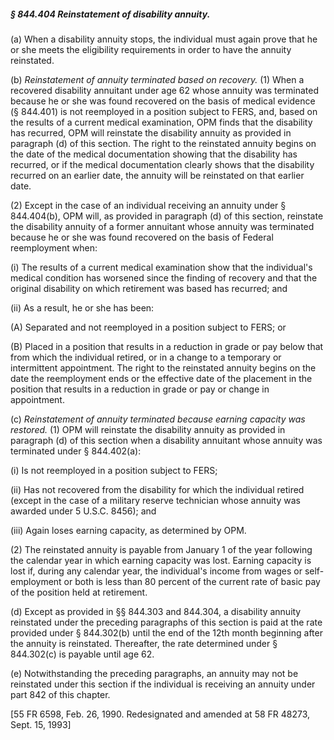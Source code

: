 ##### § 844.404 Reinstatement of disability annuity. #####

(a) When a disability annuity stops, the individual must again prove that he or she meets the eligibility requirements in order to have the annuity reinstated.

(b) *Reinstatement of annuity terminated based on recovery.* (1) When a recovered disability annuitant under age 62 whose annuity was terminated because he or she was found recovered on the basis of medical evidence (§ 844.401) is not reemployed in a position subject to FERS, and, based on the results of a current medical examination, OPM finds that the disability has recurred, OPM will reinstate the disability annuity as provided in paragraph (d) of this section. The right to the reinstated annuity begins on the date of the medical documentation showing that the disability has recurred, or if the medical documentation clearly shows that the disability recurred on an earlier date, the annuity will be reinstated on that earlier date.

(2) Except in the case of an individual receiving an annuity under § 844.404(b), OPM will, as provided in paragraph (d) of this section, reinstate the disability annuity of a former annuitant whose annuity was terminated because he or she was found recovered on the basis of Federal reemployment when:

(i) The results of a current medical examination show that the individual's medical condition has worsened since the finding of recovery and that the original disability on which retirement was based has recurred; and

(ii) As a result, he or she has been:

(A) Separated and not reemployed in a position subject to FERS; or

(B) Placed in a position that results in a reduction in grade or pay below that from which the individual retired, or in a change to a temporary or intermittent appointment. The right to the reinstated annuity begins on the date the reemployment ends or the effective date of the placement in the position that results in a reduction in grade or pay or change in appointment.

(c) *Reinstatement of annuity terminated because earning capacity was restored.* (1) OPM will reinstate the disability annuity as provided in paragraph (d) of this section when a disability annuitant whose annuity was terminated under § 844.402(a):

(i) Is not reemployed in a position subject to FERS;

(ii) Has not recovered from the disability for which the individual retired (except in the case of a military reserve technician whose annuity was awarded under 5 U.S.C. 8456); and

(iii) Again loses earning capacity, as determined by OPM.

(2) The reinstated annuity is payable from January 1 of the year following the calendar year in which earning capacity was lost. Earning capacity is lost if, during any calendar year, the individual's income from wages or self-employment or both is less than 80 percent of the current rate of basic pay of the position held at retirement.

(d) Except as provided in §§ 844.303 and 844.304, a disability annuity reinstated under the preceding paragraphs of this section is paid at the rate provided under § 844.302(b) until the end of the 12th month beginning after the annuity is reinstated. Thereafter, the rate determined under § 844.302(c) is payable until age 62.

(e) Notwithstanding the preceding paragraphs, an annuity may not be reinstated under this section if the individual is receiving an annuity under part 842 of this chapter.

[55 FR 6598, Feb. 26, 1990. Redesignated and amended at 58 FR 48273, Sept. 15, 1993]